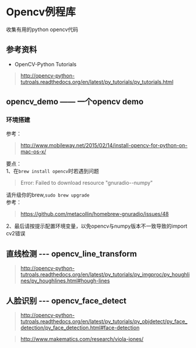 # Opencv例程库

收集有用的python opencv代码

## 参考资料  

- OpenCV-Python Tutorials

> http://opencv-python-tutroals.readthedocs.org/en/latest/py_tutorials/py_tutorials.html

## opencv_demo —— 一个opencv demo  

### 环境搭建  

参考：  
> http://www.mobileway.net/2015/02/14/install-opencv-for-python-on-mac-os-x/

要点：  
1、在`brew install opencv`时若遇到问题  
> Error: Failed to download resource "gnuradio--numpy" 

请升级你的brew,`sudo brew upgrade`  
参考：  
> https://github.com/metacollin/homebrew-gnuradio/issues/48  

2、最后请按提示配置环境变量，以免opencv与numpy版本不一致导致的import cv2错误

## 直线检测 --- opencv_line_transform

> http://opencv-python-tutroals.readthedocs.org/en/latest/py_tutorials/py_imgproc/py_houghlines/py_houghlines.html#hough-lines

## 人脸识别 --- opencv_face_detect

> http://opencv-python-tutroals.readthedocs.org/en/latest/py_tutorials/py_objdetect/py_face_detection/py_face_detection.html#face-detection  

> http://www.makematics.com/research/viola-jones/  


